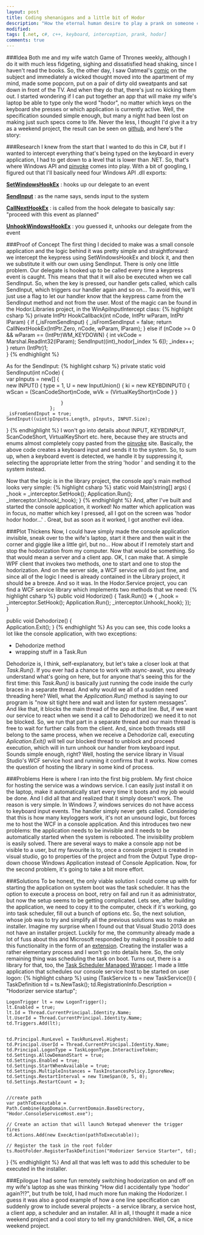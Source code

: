 ```yaml
---
layout: post
title: Coding shenanigans and a little bit of Hodor
description: "How the eternal human desire to play a prank on someone can lead to fun weekend projects."
modified:
tags: [.net, c#, c++, keyboard, interception, prank, hodor]
comments: true
---
```


###Idea
Both me and my wife watch Game of Thrones weekly, although I do it with much less fidgeting, sighing and dissatisfied head shaking, since I haven't read the books. So, the other day, I saw Oatmeal's [comic](http://theoatmeal.com/quiz/got_character) on the subject and immediately a wicked thought moved into the apartment of my mind, made some popcorn, put on a pair of dirty old sweatpants and sat down in front of the TV. And when they do that, there's just no kicking them out. I started wondering if I can put together an app that will make my wife's laptop be able to type only the word "hodor", no matter which keys on the keyboard she presses or which application is currently active. Well, the specification sounded simple enough, but many a night had been lost on making just such specs come to life. Never the less, I thought I'd give it a try as a weekend project, the result can be seen on [github](https://github.com/drazmazen/Hodorizer), and here's the story:

###Research
I knew from the start that I wanted to do this in C#, but if I wanted to intercept everything that's being typed on the keyboard in every application, I had to get down to a level that is lower than .NET. So, that's where Windows API and [pinvoke](http://www.pinvoke.net/) comes into play. With a bit of googling, I figured out that I'll basically need four Windows API .dll exports:

__[SetWindowsHookEx](http://www.pinvoke.net/default.aspx/user32.setwindowshookex)__
: hooks up our delegate to an event

__[SendInput](http://www.pinvoke.net/default.aspx/user32.sendinput)__
: as the name says, sends input to the system

__[CallNextHookEx](http://www.pinvoke.net/default.aspx/user32.callnexthookex)__
: is called from the hook delegate to basically say: "proceed with this event as planned"

__[UnhookWindowsHookEx](http://www.pinvoke.net/default.aspx/user32.unhookwindowshookex)__
: you guessed it, unhooks our delegate from the event
 
###Proof of Concept
The first thing I decided to make was a small console application and the logic behind it was pretty simple and straightforward: we intercept the keypress using SetWindowsHookEx and block it, and then we substitute it with our own using SendInput. There is only one little problem. Our delegate is hooked up to be called every time a keypress event is caught. This means that that it will also be executed when we call SendInput. So, when the key is pressed, our handler gets called, which calls SendInput, which triggers our handler again and so on... To avoid this, we'll just use a flag to let our handler know that the keypress came from the SendInput method and not from the user. Most of the magic can be found in the Hodor.Libraries project, in the WinApiInputIntercept class:
{% highlight csharp %}
private IntPtr HookCallback(int nCode, IntPtr wParam, IntPtr lParam)
{
    if (_isFromSendInput)
    {
        _isFromSendInput = false;
        return CallNextHookEx(IntPtr.Zero, nCode, wParam, lParam);
    }
    else if (nCode >= 0 && wParam == (IntPtr)WM_KEYDOWN)
    {
        int vkCode = Marshal.ReadInt32(lParam);
        SendInput((int)_hodor[_index % 6]);
        _index++;
    }
    return (IntPtr)1;            
}
{% endhighlight %}

As for the SendInput:
{% highlight csharp %}
private static void SendInput(int nCode)
{            
    var pInputs = new[]
                    {        
                        new INPUT()
                        {
                            type = 1,
                            U = new InputUnion()
                            {
                                ki = new KEYBDINPUT()
                                {
                                    wScan = (ScanCodeShort)nCode,
                                    wVk = (VirtualKeyShort)nCode
                                }
                            }
    
                        }
                    };
    _isFromSendInput = true;
    SendInput((uint)pInputs.Length, pInputs, INPUT.Size);
}
{% endhighlight %}
I won't go into details about INPUT, KEYBDINPUT, ScanCodeShort, VirtualKeyShort etc. here, because they are structs and enums almost completely copy pasted from the [pinvoke](http://www.pinvoke.net/) site. Basically, the above code creates a keyboard input and sends it to the system. So, to sum up, when a keyboard event is detected, we handle it by suppressing it, selecting the appropriate letter from the string 'hodor ' and sending it to the system instead. 

Now that the logic is in the library project, the console app's main method looks very simple:
{% highlight csharp %}
static void Main(string[] args)
        {
            _hook = _interceptor.SetHook();
            Application.Run();
            _interceptor.Unhook(_hook);
        }
{% endhighlight %}
And, after I've built and started the console application, it worked! No matter which application was in focus, no matter which key I pressed, all I got on the screen was 'hodor hodor hodor...' . Great, but as soon as it worked, I got another evil idea.


###Plot Thickens
Now, I could have simply made the console application invisible, sneak over to the wife's laptop, start it there and then wait in the corner and giggle like a little girl, but no... How about if I remotely start and stop the hodorization from my computer. Now that would be something. So that would mean a server and a client app. OK, I can make that. A simple WPF client that invokes two methods, one to start and one to stop the hodorization. And on the server side, a WCF service will do just fine, and since all of the logic I need is already contained in the Library project, it should be a breeze.
And so it was. In the Hodor.Service project, you can find a WCF service library which implements two methods that we need:
{% highlight csharp %}
public void Hodorize()
{
    Task.Run(() =>
        {
            _hook = _interceptor.SetHook();
            Application.Run();
            _interceptor.Unhook(_hook);
        });            
}

public void Dehodorize()
{            
    Application.Exit();
}
{% endhighlight %}
As you can see, this code looks a lot like the console application, with two exceptions:

* Dehodorize method
* wrapping stuff in a Task.Run

Dehodorize is, I think, self-explanatory, but let's take a closer look at that _Task.Run()_. If you ever had a chance to work with async-await, you already understand what's going on here, but for anyone that's seeing this for the first time: this _Task.Run()_ is basically just running the code inside the curly braces in a separate thread. And why would we all of a sudden need threading here? Well, what the _Application.Run()_ method is saying to our program is "now sit tight here and wait and listen for system messages". And like that, it blocks the main thread of the app at that line. But, if we want our service to react when we send it a call to Dehodorize() we need it to not be blocked. So, we run that part in a separate thread and our main thread is free to wait for further calls from the client. And, since both threads still belong to the same process, when we receive a Dehodorize call, executing _Aplication.Exit()_ will tell our blocked thread to unblock and proceed execution, which will in turn unhook our handler from keyboard input. Sounds simple enough, right? Well, hosting the service library in Visual Studio's WCF service host and running it confirms that it works. Now comes the question of hosting the library in some kind of process.

###Problems
Here is where I ran into the first big problem. My first choice for hosting the service was a windows service. I can easily just install it on the laptop, make it automatically start every time it boots and my job would be done. And I did all that and realized that it simply doesn't work. The reason is very simple. In Windows 7, windows services do not have access to keyboard input events. The handler simply never gets called. Considering that this is how many keyloggers work, it's not an unsound logic, but forces me to host the WCF in a console application. And this introduces two new problems: the application needs to be invisible and it needs to be automatically started when the system is rebooted. The invisibility problem is easily solved. There are several ways to make a console app not be visible to a user, but my favourite is to, once a console project is created in visual studio, go to properties of the project and from the Output Type drop-down choose Windows Application instead of Console Application. Now, for the second problem, it's going to take a bit more effort. 

###Solutions
To be honest, the only viable solution I could come up with for starting the application on system boot was the task scheduler. It has the option to execute a process on boot, retry on fail and run it as administrator, but now the setup seems to be getting complicated. Lets see, after building the application, we need to copy it to the computer, check if it's working, go into task scheduler, fill out a bunch of options etc. So, the next solution, whose job was to try and simplify all the previous solutions was to make an installer. Imagine my surprise when I found out that Visual Studio 2013 does not have an installer project. Luckily for me, the community already made a lot of fuss about this and Microsoft responded by making it possible to add this functionality in the form of an [extension](http://blogs.msdn.com/b/visualstudio/archive/2014/04/17/visual-studio-installer-projects-extension.aspx). Creating the installer was a rather elementary process and I won't go into details here. So, the only remaining thing was scheduling the task on boot. Turns out, there is a library for that, too, the [Task Scheduler Managed Wrapper](http://taskscheduler.codeplex.com/). I made a little application that schedules our console service host to be started on user logon:
{% highlight csharp %}
using (TaskService ts = new TaskService())
{
    TaskDefinition td = ts.NewTask();
    td.RegistrationInfo.Description = "Hodorizer service startup";


    LogonTrigger lt = new LogonTrigger();
    lt.Enabled = true;
    lt.Id = Thread.CurrentPrincipal.Identity.Name;
    lt.UserId = Thread.CurrentPrincipal.Identity.Name;                
    td.Triggers.Add(lt);


    td.Principal.RunLevel = TaskRunLevel.Highest;
    td.Principal.UserId = Thread.CurrentPrincipal.Identity.Name;
    td.Principal.LogonType = TaskLogonType.InteractiveToken;
    td.Settings.AllowDemandStart = true;
    td.Settings.Enabled = true;                
    td.Settings.StartWhenAvailable = true;
    td.Settings.MultipleInstances = TaskInstancesPolicy.IgnoreNew;
    td.Settings.RestartInterval = new TimeSpan(0, 5, 0);
    td.Settings.RestartCount = 3;
    

    //create path 
    var pathToExecutable = Path.Combine(AppDomain.CurrentDomain.BaseDirectory, "Hodor.ConsoleServiceHost.exe");

    // Create an action that will launch Notepad whenever the trigger fires
    td.Actions.Add(new ExecAction(pathToExecutable));

    // Register the task in the root folder
    ts.RootFolder.RegisterTaskDefinition("Hodorizer Service Starter", td);                
}
{% endhighlight %}
And all that was left was to add this scheduler to be executed in the installer.

###Epilogue
I had some fun remotely switching hodorization on and off on my wife's laptop as she was thinking "How did I accidentally type 'hodor' again?!?", but truth be told, I had much more fun making the Hodorizer. I guess it was also a good example of how a one line specification can suddenly grow to include several projects - a service library, a service host, a client app, a scheduler and an installer. All in all, I thought it made a nice weekend project and a cool story to tell my grandchildren. Well, OK, a nice weekend project.
